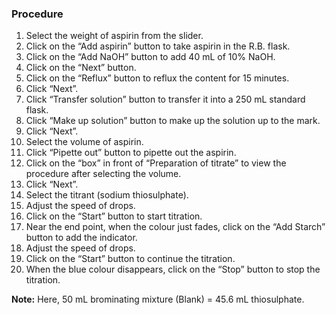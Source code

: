 ### Procedure

<ol>
  <li>Select the weight of aspirin from the slider.</li>
  <li>Click on the “Add aspirin” button to take aspirin in the R.B. flask.</li>
  <li>Click on the “Add NaOH” button to add 40 mL of 10% NaOH.</li>
  <li>Click on the “Next” button.</li>
  <li>Click on the “Reflux” button to reflux the content for 15 minutes.</li>
  <li>Click “Next”.</li>
  <li>Click “Transfer solution” button to transfer it into a 250 mL standard flask.</li>
  <li>Click “Make up solution” button to make up the solution up to the mark.</li>
  <li>Click “Next”.</li>
  <li>Select the volume of aspirin.</li>
  <li>Click “Pipette out” button to pipette out the aspirin.</li>
  <li>Click on the “box” in front of “Preparation of titrate” to view the procedure after selecting the volume.</li>
  <li>Click “Next”.</li>
  <li>Select the titrant (sodium thiosulphate).</li>
  <li>Adjust the speed of drops.</li>
  <li>Click on the “Start” button to start titration.</li>
  <li>Near the end point, when the colour just fades, click on the “Add Starch” button to add the indicator.</li>
  <li>Adjust the speed of drops.</li>
  <li>Click on the “Start” button to continue the titration.</li>
  <li>When the blue colour disappears, click on the “Stop” button to stop the titration.</li>
</ol>

<p><strong>Note:</strong> Here, 50 mL brominating mixture (Blank) = 45.6 mL thiosulphate.</p>
